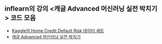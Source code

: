 ## inflearn의 강의 <캐글 Advanced 머신러닝 실전 박치기> 코드 모음
- [Kaggle의 Home Credit Default Risk 데이터 세트](https://www.kaggle.com/c/home-credit-default-risk)
- [캐글 Advanced 머신러닝 실전 박치기](https://www.inflearn.com/course/캐글-머신러닝-실전/dashboard)

